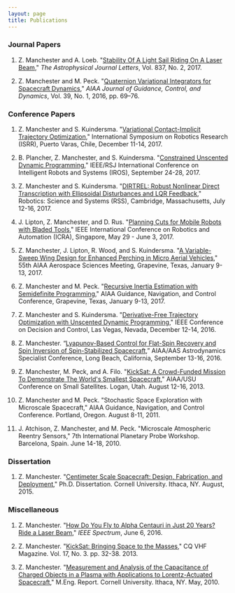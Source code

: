 ```yaml
---
layout: page
title: Publications
---
```


### Journal Papers 

1. Z. Manchester and A. Loeb. "[Stability Of A Light Sail Riding On A Laser Beam](https://arxiv.org/pdf/1609.09506.pdf)," *The Astrophysical Journal Letters*, Vol. 837, No. 2, 2017.

2. Z. Manchester and M. Peck. "[Quaternion Variational Integrators for Spacecraft Dynamics](http://zacinaction.github.io/docs/Variational_Integrator.pdf)," *AIAA Journal of Guidance, Control, and Dynamics*, Vol. 39, No. 1, 2016, pp. 69–76.

### Conference Papers

1. Z. Manchester and S. Kuindersma. "[Variational Contact-Implicit Trajectory Optimization](http://zacinaction.github.io/docs/Variational_Contact.pdf)," International Symposium on Robotics Research (ISRR), Puerto Varas, Chile, December 11-14, 2017.

2. B. Plancher, Z. Manchester, and S. Kuindersma. "[Constrained Unscented Dynamic Programming](http://zacinaction.github.io/docs/constrained-udp.pdf)," IEEE/RSJ International Conference on Intelligent Robots and Systems (IROS), September 24-28, 2017.

3. Z. Manchester and S. Kuindersma. "[DIRTREL: Robust Nonlinear Direct Transcription with Ellipsoidal Disturbances and LQR Feedback](http://zacinaction.github.io/docs/dirtrel.pdf)," Robotics: Science and Systems (RSS), Cambridge, Massachusetts, July 12-16, 2017.

4. J. Lipton, Z. Manchester, and D. Rus. "[Planning Cuts for Mobile Robots with Bladed Tools](http://zacinaction.github.io/docs/Robot_Saw.pdf)," IEEE International Conference on Robotics and Automation (ICRA), Singapore, May 29 - June 3, 2017.

5.	Z. Manchester, J. Lipton, R. Wood, and S. Kuindersma. "[A Variable-Sweep Wing Design for Enhanced Perching in Micro Aerial Vehicles](http://zacinaction.github.io/docs/Morphing_Wing.pdf)," 55th AIAA Aerospace Sciences Meeting, Grapevine, Texas, January 9-13, 2017.

6.	Z. Manchester and M. Peck. "[Recursive Inertia Estimation with Semidefinite Programming](http://zacinaction.github.io/docs/Inertia_Estimation.pdf)," AIAA Guidance, Navigation, and Control Conference, Grapevine, Texas, January 9-13, 2017.

7.	Z. Manchester and S. Kuindersma. "[Derivative-Free Trajectory Optimization with Unscented Dynamic Programming](http://zacinaction.github.io/docs/udp.pdf)," IEEE Conference on Decision and Control, Las Vegas, Nevada, December 12-14, 2016.

8.	Z. Manchester. “[Lyapunov-Based Control for Flat-Spin Recovery and Spin Inversion of Spin-Stabilized Spacecraft](http://zacinaction.github.io/docs/Spin_Control.pdf),” AIAA/AAS Astrodynamics Specialist Conference, Long Beach, California, September 13-16, 2016.

9. Z. Manchester, M. Peck, and A. Filo. "[KickSat: A Crowd-Funded Mission To Demonstrate The World's Smallest Spacecraft](http://zacinaction.github.io/docs/KickSat_SmallSat.pdf)," AIAA/USU Conference on Small Satellites. Logan, Utah. August 12-16, 2013.

10. Z. Manchester and M. Peck. "Stochastic Space Exploration with Microscale Spacecraft," AIAA Guidance, Navigation, and Control Conference. Portland, Oregon. August 8-11, 2011.

11. J. Atchison, Z. Manchester, and M. Peck. "Microscale Atmospheric Reentry Sensors," 7th International Planetary Probe Workshop. Barcelona, Spain. June 14-18, 2010.


### Dissertation
1. Z. Manchester. "[Centimeter Scale Spacecraft: Design, Fabrication, and Deployment](http://zacinaction.github.io/docs/Zac_Manchester_PhD_Dissertation.pdf)," Ph.D. Dissertation. Cornell University. Ithaca, NY. August, 2015.

### Miscellaneous
1. Z. Manchester. "[How Do You Fly to Alpha Centauri in Just 20 Years? Ride a Laser Beam](http://spectrum.ieee.org/tech-talk/aerospace/space-flight/how-do-you-fly-to-alpha-centauri-in-just-20-years-ride-a-laser-beam)," *IEEE Spectrum*, June 6, 2016.

2. Z. Manchester. "[KickSat: Bringing Space to the Masses](http://zacinaction.github.io/docs/CQ_VHF_KickSat.pdf)," CQ VHF Magazine. Vol. 17, No. 3. pp. 32-38. 2013.

3. Z. Manchester. "[Measurement and Analysis of the Capacitance of Charged Objects in a Plasma with Applications to Lorentz-Actuated Spacecraft](http://zacinaction.github.io/docs/Zac_Manchester_MEng_Report.pdf)," M.Eng. Report. Cornell University. Ithaca, NY. May, 2010.
